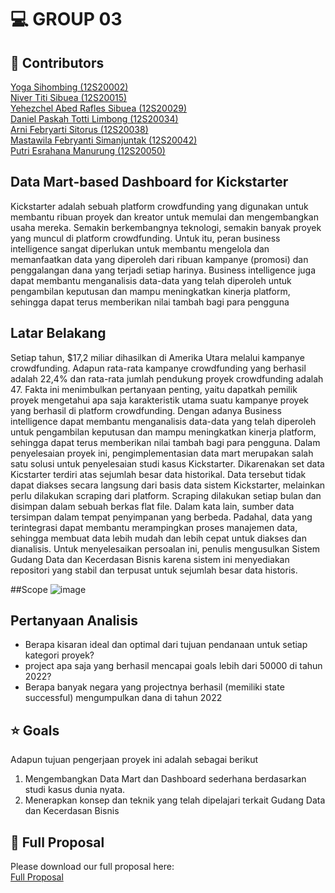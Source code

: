 # 💻 GROUP 03 <a name="about-project"></a>

## 👥 Contributors
[Yoga Sihombing (12S20002)](https://github.com/yoga200129)<br>
[Niver Titi Sibuea (12S20015)](https://github.com/Nivertitisibuea15)<br>
[Yehezchel Abed Rafles Sibuea (12S20029)](https://github.com/12S20029)<br>
[Daniel Paskah Totti Limbong (12S20034)](https://github.com/DanielLimbong)<br>
[Arni Febryarti Sitorus (12S20038)](https://github.com/arniisitorus)<br>
[Mastawila Febryanti Simanjuntak (12S20042)](https://github.com/mastawilafs)<br>
[Putri Esrahana Manurung (12S20050)](https://github.com/esrahanamnrg)<br>

## Data Mart-based Dashboard for Kickstarter
Kickstarter adalah sebuah platform crowdfunding yang digunakan untuk membantu ribuan proyek dan kreator untuk memulai dan mengembangkan usaha mereka. Semakin berkembangnya teknologi, semakin banyak proyek yang muncul di platform crowdfunding. Untuk itu, peran business intelligence sangat diperlukan untuk membantu mengelola dan memanfaatkan data yang diperoleh dari ribuan kampanye (promosi) dan penggalangan dana yang terjadi setiap harinya. Business intelligence juga dapat membantu menganalisis data-data  yang telah diperoleh untuk pengambilan keputusan dan mampu meningkatkan kinerja platform, sehingga dapat terus memberikan nilai tambah bagi para pengguna

## Latar Belakang
Setiap tahun, $17,2 miliar dihasilkan di Amerika Utara melalui kampanye crowdfunding. Adapun rata-rata kampanye crowdfunding yang berhasil adalah 22,4% dan rata-rata jumlah pendukung proyek crowdfunding adalah 47. Fakta ini menimbulkan pertanyaan penting, yaitu dapatkah pemilik proyek mengetahui apa saja karakteristik utama suatu kampanye proyek yang berhasil di platform crowdfunding. Dengan adanya Business intelligence dapat membantu menganalisis data-data  yang telah diperoleh untuk pengambilan keputusan dan mampu meningkatkan kinerja platform, sehingga dapat terus memberikan nilai tambah bagi para pengguna. Dalam penyelesaian proyek ini, pengimplementasian  data mart merupakan salah satu solusi untuk  penyelesaian studi kasus Kickstarter. Dikarenakan set data Kicstarter terdiri atas sejumlah besar data historikal. Data tersebut tidak dapat diakses secara langsung dari basis data sistem Kickstarter, melainkan perlu dilakukan scraping dari platform. Scraping dilakukan setiap bulan dan disimpan dalam sebuah berkas flat file. Dalam kata lain, sumber data tersimpan dalam tempat penyimpanan yang berbeda. Padahal, data yang terintegrasi dapat membantu merampingkan proses manajemen data, sehingga membuat data lebih mudah dan lebih cepat untuk diakses dan dianalisis. Untuk menyelesaikan persoalan ini, penulis mengusulkan Sistem Gudang Data dan Kecerdasan Bisnis karena sistem ini menyediakan repositori yang stabil dan terpusat untuk sejumlah besar data historis.


##Scope
![image](https://github.com/esrahanamnrg/Kickstarter-Data-Mart-and-Dashboard-Group-03/assets/70991904/9f8642aa-caf8-4b35-a32c-928b653ad1bf)


## Pertanyaan Analisis
- Berapa kisaran ideal dan optimal dari tujuan pendanaan untuk setiap kategori proyek?
- project apa saja yang berhasil mencapai goals lebih dari 50000 di tahun  2022?
- Berapa banyak negara yang projectnya berhasil (memiliki state successful) mengumpulkan dana di tahun 2022


## ⭐ Goals 
Adapun tujuan pengerjaan proyek ini adalah sebagai berikut
1.	Mengembangkan Data Mart dan Dashboard sederhana berdasarkan studi kasus dunia nyata.
2.	Menerapkan konsep dan teknik yang telah dipelajari terkait Gudang Data dan Kecerdasan Bisnis


## 📖 Full Proposal
Please download our full proposal here:<br>
[Full Proposal](https://github.com/esrahanamnrg/Kickstarter-Data-Mart-and-Dashboard-Group-03/blob/main/laporan-proyek-dwbi-g3.pdf)
